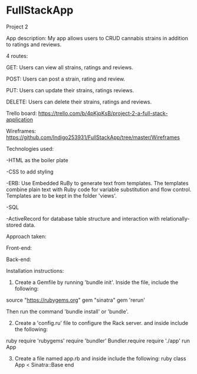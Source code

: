 # FullStackApp
Project 2

App description: My app allows users to CRUD cannabis strains in addition to ratings and reviews.


4 routes: 

GET:  Users can view all strains, ratings and reviews.

POST: Users can post a strain, rating and review.

PUT: Users can update their strains, ratings reviews.

DELETE: Users can delete their strains, ratings and reviews.

Trello board: https://trello.com/b/4pKjpKsB/project-2-a-full-stack-application

Wireframes: https://github.com/Indigo253931/FullStackApp/tree/master/Wireframes

Technologies used: 

-HTML as the boiler plate

-CSS to add styling

-ERB: Use Embedded RuBy to generate text from templates. The templates combine plain text with Ruby code for variable substitution and flow control. Templates are to be kept in the folder 'views'.

-SQL

-ActiveRecord for database table structure and interaction with relationally-stored data.


Approach taken:


Front-end: 


Back-end: 

Installation instructions:

1. Create a Gemfile by running 'bundle init'. 
Inside the file, include the following: 

source "https://rubygems.org"
gem "sinatra"
gem 'rerun'

Then run the command 'bundle install' or 'bundle'.


2. Create a 'config.ru' file to configure the Rack server. and inside include the following: 

ruby
require 'rubygems'
require 'bundler'
Bundler.require
require './app'
run App


3. Create a file named app.rb and inside include the following: 
ruby
class App < Sinatra::Base
end

